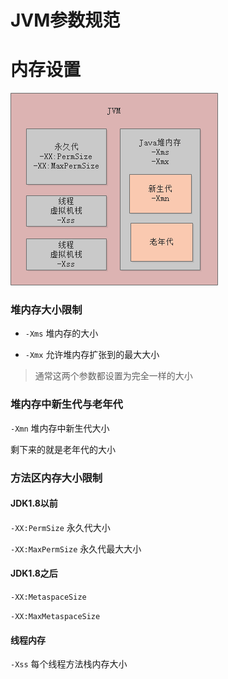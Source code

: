 # JVM参数规范



# 内存设置

![image-20200108130918261](assets\image-20200108130918261.png)

### 堆内存大小限制

- `-Xms`  堆内存的大小

- `-Xmx`  允许堆内存扩张到的最大大小

> 通常这两个参数都设置为完全一样的大小

### 堆内存中新生代与老年代

`-Xmn`  堆内存中新生代大小 

剩下来的就是老年代的大小

### 方法区内存大小限制

#### JDK1.8以前

`-XX:PermSize`  永久代大小

`-XX:MaxPermSize`  永久代最大大小

#### JDK1.8之后

`-XX:MetaspaceSize`

`-XX:MaxMetaspaceSize`

#### 线程内存

`-Xss`  每个线程方法栈内存大小

